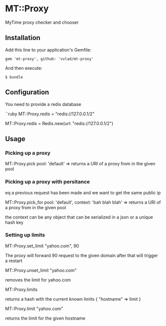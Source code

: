 # MT::Proxy

  MyTime proxy checker and chooser

## Installation

Add this line to your application's Gemfile:

    gem 'mt-proxy', github: 'vvlad/mt-proxy'

And then execute:

    $ bundle

## Configuration
  You need to provide a redis database

``ruby
  MT::Proxy.redis = "redis://127.0.0.1/2"

  MT::Proxy.redis = Redis.new(url: "redis://127.0.0.1/2")


## Usage

### Picking up a proxy

  MT::Proxy.pick pool: 'default'
  => returns a URI of a proxy from in the given pool

### Picking up a proxy with persitance
eq a previous request has been made and we want to get the same public ip

  MT::Proxy.pick_for pool: 'default', context: 'bah blah blah'
  => returns a URI of a proxy from in the given pool

the context can be any object that can be serialized in a json or a unique hash key


### Setting up limits

  MT::Proxy.set_limit "yahoo.com", 90

The proxy will forward 90 request to the given domain after that will trigger a restart

  MT::Proxy.unset_limit "yahoo.com"

removes the  limit for yahoo.com

  MT::Proxy.limits

returns a hash with the current known limits { "hostname" => limit }

  MT::Proxy.limit "yahoo.com"

returns the limit for the given hostname


